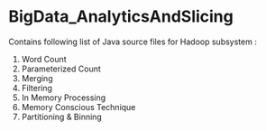 # BigData_AnalyticsAndSlicing

Contains following list of Java source files for Hadoop subsystem :

1. Word Count
2. Parameterized Count
3. Merging
4. Filtering
5. In Memory Processing
6. Memory Conscious Technique
7. Partitioning & Binning

